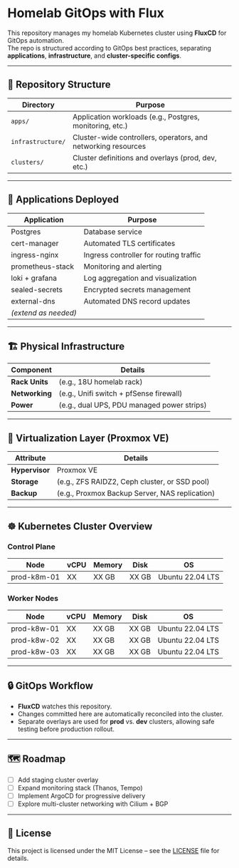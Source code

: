 # Homelab GitOps with Flux

This repository manages my homelab Kubernetes cluster using **FluxCD** for GitOps automation.  
The repo is structured according to GitOps best practices, separating **applications**, **infrastructure**, and **cluster-specific configs**.

---

## 📂 Repository Structure
| Directory       | Purpose                                                                 |
|-----------------|-------------------------------------------------------------------------|
| `apps/`         | Application workloads (e.g., Postgres, monitoring, etc.)                |
| `infrastructure/` | Cluster-wide controllers, operators, and networking resources          |
| `clusters/`     | Cluster definitions and overlays (prod, dev, etc.)                      |

---

## 🚀 Applications Deployed
| Application        | Purpose                                      |
|--------------------|----------------------------------------------|
| Postgres           | Database service                             |
| cert-manager       | Automated TLS certificates                   |
| ingress-nginx      | Ingress controller for routing traffic       |
| prometheus-stack   | Monitoring and alerting                      |
| loki + grafana     | Log aggregation and visualization            |
| sealed-secrets     | Encrypted secrets management                 |
| external-dns       | Automated DNS record updates                 |
| *(extend as needed)* |                                              |

---

## 🏗️ Physical Infrastructure
| Component       | Details                                           |
|-----------------|---------------------------------------------------|
| **Rack Units**  | (e.g., 18U homelab rack)                         |
| **Networking**  | (e.g., Unifi switch + pfSense firewall)          |
| **Power**       | (e.g., dual UPS, PDU managed power strips)       |

---

## 🔧 Virtualization Layer (Proxmox VE)
| Attribute       | Details                                           |
|-----------------|---------------------------------------------------|
| **Hypervisor**  | Proxmox VE                                        |
| **Storage**     | (e.g., ZFS RAIDZ2, Ceph cluster, or SSD pool)     |
| **Backup**      | (e.g., Proxmox Backup Server, NAS replication)    |

---

## ☸️ Kubernetes Cluster Overview

### Control Plane
| Node          | vCPU | Memory | Disk  | OS                   |
|---------------|------|--------|-------|----------------------|
| prod-k8m-01   | XX   | XX GB  | XX GB | Ubuntu 22.04 LTS     |

### Worker Nodes
| Node          | vCPU | Memory | Disk  | OS                   |
|---------------|------|--------|-------|----------------------|
| prod-k8w-01   | XX   | XX GB  | XX GB | Ubuntu 22.04 LTS     |
| prod-k8w-02   | XX   | XX GB  | XX GB | Ubuntu 22.04 LTS     |
| prod-k8w-03   | XX   | XX GB  | XX GB | Ubuntu 22.04 LTS     |

---

## 🔒 GitOps Workflow
- **FluxCD** watches this repository.  
- Changes committed here are automatically reconciled into the cluster.  
- Separate overlays are used for **prod** vs. **dev** clusters, allowing safe testing before production rollout.  

---

## 🗺️ Roadmap
- [ ] Add staging cluster overlay  
- [ ] Expand monitoring stack (Thanos, Tempo)  
- [ ] Implement ArgoCD for progressive delivery  
- [ ] Explore multi-cluster networking with Cilium + BGP  

---

## 📜 License
This project is licensed under the MIT License – see the [LICENSE](./LICENSE) file for details.
